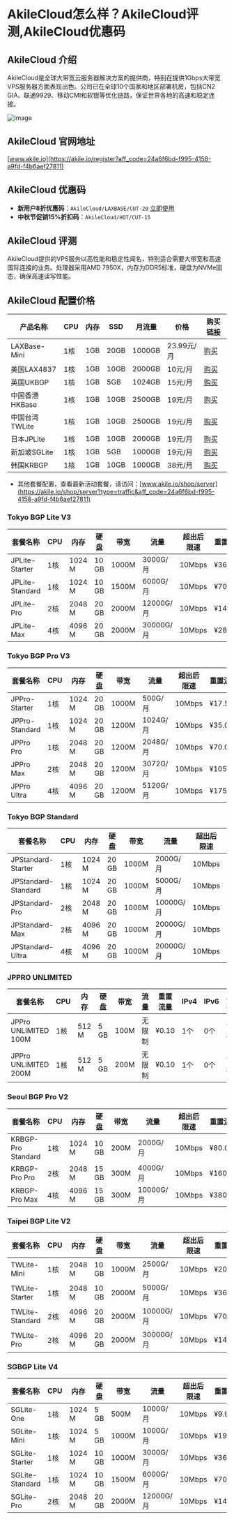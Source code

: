 # AkileCloud怎么样？AkileCloud评测,AkileCloud优惠码

## AkileCloud 介绍
AkileCloud是全球大带宽云服务器解决方案的提供商，特别在提供1Gbps大带宽VPS服务器方面表现出色。公司已在全球10个国家和地区部署机房，包括CN2 GIA、联通9929、移动CMI和软银等优化链路，保证世界各地的高速和稳定连接。

![image](https://github.com/trvrhrtl/AkileCloud/assets/157687376/eb95bb7e-a7f8-4900-be4b-283fc70fd088)

## AkileCloud 官网地址
[www.akile.io](https://akile.io/register?aff_code=24a6f6bd-f995-4158-a9fd-f4b6aef27811)

## AkileCloud 优惠码
- **新用户8折优惠码**：`AkileCloud/LAXBASE/CUT-20` [立即使用](https://akile.io/shop/server?type=traffic&areaId=2&nodeId=73&planId=400&aff_code=24a6f6bd-f995-4158-a9fd-f4b6aef27811)
- **中秋节促销15%折扣码**：`AkileCloud/HOT/CUT-15`

## AkileCloud 评测
AkileCloud提供的VPS服务以高性能和稳定性闻名，特别适合需要大带宽和高速国际连接的业务。处理器采用AMD 7950X，内存为DDR5标准，硬盘为NVMe固态，确保高速读写性能。

## AkileCloud 配置价格
| 产品名称        | CPU | 内存 | SSD | 月流量 | 价格    | 购买链接 |
|---------------|-----|------|-----|--------|---------|----------|
| LAXBase-Mini  | 1核 | 1GB  | 20GB| 1000GB | 23.99元/月 | [购买](https://akile.io/shop/server?type=traffic&areaId=2&nodeId=73&planId=400&aff_code=24a6f6bd-f995-4158-a9fd-f4b6aef27811) |
| 美国LAX4837   | 1核 | 1GB  | 10GB| 2000GB | 10元/月   | [购买](https://akile.io/shop/server?type=traffic&areaId=2&nodeId=65&planId=387&aff_code=24a6f6bd-f995-4158-a9fd-f4b6aef27811) |
| 英国UKBGP     | 1核 | 1GB  | 5GB | 1024GB | 15元/月   | [购买](https://akile.io/shop/server?type=traffic&areaId=11&nodeId=36&planId=155&aff_code=24a6f6bd-f995-4158-a9fd-f4b6aef27811) |
| 中国香港HKBase | 1核 | 1GB  | 10GB| 2500GB | 19元/月   | [购买](https://akile.io/shop/server?type=traffic&areaId=3&nodeId=57&planId=340&aff_code=24a6f6bd-f995-4158-a9fd-f4b6aef27811) |
| 中国台湾TWLite | 1核 | 1GB  | 10GB| 2500GB | 19元/月   | [购买](https://akile.io/shop/server?type=traffic&areaId=6&nodeId=52&planId=349&aff_code=24a6f6bd-f995-4158-a9fd-f4b6aef27811) |
| 日本JPLite    | 1核 | 1GB  | 10GB| 2000GB | 19元/月   | [购买](https://akile.io/shop/server?type=traffic&areaId=5&nodeId=53&planId=318&aff_code=24a6f6bd-f995-4158-a9fd-f4b6aef27811) |
| 新加坡SGLite  | 1核 | 1GB  | 5GB | 1000GB | 19元/月   | [购买](https://akile.io/shop/server?type=traffic&areaId=7&nodeId=67&planId=279&aff_code=24a6f6bd-f995-4158-a9fd-f4b6aef27811) |
| 韩国KRBGP     | 1核 | 1GB  | 10GB| 1000GB | 38元/月   | [购买](https://akile.io/shop/server?type=traffic&areaId=8&nodeId=61&planId=368&aff_code=24a6f6bd-f995-4158-a9fd-f4b6aef27811) |


- 其他套餐配置，查看最新活动套餐，请访问：[www.akile.io/shop/server](https://akile.io/shop/server?type=traffic&aff_code=24a6f6bd-f995-4158-a9fd-f4b6aef27811)


### Tokyo BGP Lite V3

| 套餐名称       | CPU  | 内存  | 硬盘 | 带宽   | 流量      | 超出后限速 | 重置流量 | IPv4 | IPv6 | 库存 | 价格       |
|------------|------|-------|------|--------|-----------|------------|----------|------|------|------|------------|
| JPLite-Starter  | 1核  | 1024 M | 10 GB | 1000M  | 3000G/月  | 10Mbps     | ¥36.00   | 1个  | 1个  | 10 台 | ¥29.99/月  |
| JPLite-Standard | 1核  | 1024 M | 10 GB | 1500M  | 6000G/月  | 10Mbps     | ¥70.00   | 1个  | 1个  | 2 台  | ¥69.99/月  |
| JPLite-Pro      | 2核  | 2048 M | 20 GB | 2000M  | 12000G/月 | 10Mbps     | ¥144.00  | 1个  | 1个  | 16 台 | ¥169.99/月 |
| JPLite-Max      | 4核  | 4096 M | 20 GB | 2000M  | 30000G/月 | 10Mbps     | ¥288.00  | 1个  | 1个  | 19 台 | ¥349.99/月 |

### Tokyo BGP Pro V3

| 套餐名称       | CPU  | 内存  | 硬盘 | 带宽   | 流量      | 超出后限速 | 重置流量 | IPv4 | IPv6 | 库存 | 价格       |
|------------|------|-------|------|--------|-----------|------------|----------|------|------|------|------------|
| JPPro-Starter  | 1核  | 1024 M | 20 GB | 1000M  | 500G/月   | 10Mbps     | ¥17.50   | 1个  | 1个  | 18 台 | ¥29.88/月  |
| JPPro-Standard | 1核  | 1024 M | 20 GB | 1200M  | 1024G/月  | 10Mbps     | ¥35.00   | 1个  | 1个  | 5 台  | ¥49.80/月  |
| JPPro Pro      | 1核  | 2048 M | 20 GB | 1200M  | 2048G/月  | 10Mbps     | ¥70.00   | 1个  | 1个  | 16 台 | ¥98.00/月  |
| JPPro Max      | 2核  | 2048 M | 20 GB | 1200M  | 3072G/月  | 10Mbps     | ¥105.00  | 1个  | 1个  | 17 台 | ¥199.00/月 |
| JPPro Ultra    | 4核  | 4096 M | 20 GB | 1200M  | 5120G/月  | 10Mbps     | ¥175.00  | 1个  | 1个  | 19 台 | ¥358.00/月 |

### Tokyo BGP Standard

| 套餐名称             | CPU  | 内存  | 硬盘 | 带宽   | 流量        | 超出后限速 | 重置流量 | IPv4 | IPv6 | 库存 | 价格       |
|------------------|------|-------|------|--------|-------------|------------|----------|------|------|------|------------|
| JPStandard-Starter  | 1核  | 1024 M | 20 GB | 1000M  | 2000G/月    | 10Mbps     | ¥40.00   | 1个  | 1个  | 3 台  | ¥38.88/月  |
| JPStandard-Standard | 1核  | 1024 M | 20 GB | 1000M  | 5000G/月    | 10Mbps     | ¥100.00  | 1个  | 1个  | 5 台  | ¥78.88/月  |
| JPStandard-Pro      | 2核  | 2048 M | 20 GB | 1000M  | 10000G/月   | 10Mbps     | ¥200.00  | 1个  | 1个  | 7 台  | ¥148.88/月 |
| JPStandard-Max      | 2核  | 4096 M | 20 GB | 1000M  | 20000G/月   | 10Mbps     | ¥400.00  | 1个  | 1个  | 18 台 | ¥288.88/月 |
| JPStandard-Ultra    | 4核  | 4096 M | 20 GB | 1000M  | 20000G/月   | 10Mbps     | ¥400.00  | 1个  | 1个  | 19 台 | ¥338.88/月 |


### JPPRO UNLIMITED

| 套餐名称              | CPU  | 内存  | 硬盘 | 带宽   | 流量    | 重置流量 | IPv4 | IPv6 | 库存 | 价格       |
|-------------------|------|-------|------|--------|---------|----------|------|------|------|------------|
| JPPro UNLIMITED 100M | 1核  | 512 M | 5 GB  | 100M   | 无限制  | ¥0.10    | 1个  | 0个  | 售罄 | ¥31.88/月  |
| JPPro UNLIMITED 200M | 1核  | 512 M | 5 GB  | 200M   | 无限制  | ¥0.10    | 1个  | 0个  | 售罄 | ¥45.88/月  |

### Seoul BGP Pro V2

| 套餐名称           | CPU  | 内存  | 硬盘  | 带宽  | 流量       | 超出后限速 | 重置流量 | IPv4 | IPv6 | 库存 | 价格       |
|----------------|------|-------|-------|-------|------------|------------|----------|------|------|------|------------|
| KRBGP-Pro Standard | 1核  | 1024 M | 10 GB | 200M  | 2000G/月   | 10Mbps     | ¥80.00   | 1个  | 0个  | 4 台  | ¥108.80/月 |
| KRBGP-Pro Pro      | 2核  | 2048 M | 15 GB | 300M  | 4000G/月   | 10Mbps     | ¥160.00  | 1个  | 0个  | 4 台  | ¥188.80/月 |
| KRBGP-Pro Max      | 4核  | 4096 M | 15 GB | 300M  | 10000G/月  | 10Mbps     | ¥380.00  | 1个  | 0个  | 5 台  | ¥458.00/月 |

### Taipei BGP Lite V2

| 套餐名称           | CPU  | 内存  | 硬盘 | 带宽   | 流量       | 超出后限速 | 重置流量 | IPv4 | IPv6 | 库存 | 价格       |
|----------------|------|-------|------|--------|------------|------------|----------|------|------|------|------------|
| TWLite-Mini       | 1核  | 2048 M | 10 GB | 1000M  | 2500G/月   | 10Mbps     | ¥20.00   | 1个  | 1个  | 售罄 | ¥19.99/月  |
| TWLite-Starter    | 1核  | 2048 M | 10 GB | 2000M  | 5000G/月   | 10Mbps     | ¥36.00   | 1个  | 1个  | 售罄 | ¥34.99/月  |
| TWLite-Standard   | 2核  | 4096 M | 20 GB | 2000M  | 10000G/月  | 10Mbps     | ¥70.00   | 1个  | 1个  | 售罄 | ¥79.99/月  |
| TWLite-Pro        | 2核  | 4096 M | 20 GB | 2000M  | 30000G/月  | 10Mbps     | ¥144.00  | 1个  | 1个  | 售罄 | ¥189.99/月 |

### SGBGP Lite V4

| 套餐名称         | CPU  | 内存  | 硬盘 | 带宽   | 流量       | 超出后限速 | 重置流量 | IPv4 | IPv6 | 库存 | 价格       |
|--------------|------|-------|------|--------|------------|------------|----------|------|------|------|------------|
| SGLite-One       | 1核  | 1024 M | 5 GB  | 500M   | 1000G/月   | 10Mbps     | ¥9.99    | 1个  | 1个  | 18 台 | ¥99.99/年  |
| SGLite-Mini      | 1核  | 1024 M | 5 GB  | 1000M  | 1000G/月   | 10Mbps     | ¥19.99   | 1个  | 1个  | 20 台 | ¥19.99/月  |
| SGLite-Starter   | 1核  | 1024 M | 10 GB | 1000M  | 3000G/月   | 10Mbps     | ¥36.00   | 1个  | 1个  | 12 台 | ¥34.99/月  |
| SGLite-Standard  | 1核  | 1024 M | 10 GB | 1500M  | 6000G/月   | 10Mbps     | ¥70.00   | 1个  | 1个  | 14 台 | ¥69.99/月  |
| SGLite-Pro       | 2核  | 2048 M | 20 GB | 2000M  | 12000G/月  | 10Mbps     | ¥144.00  | 1个  | 1个  | 20 台 | ¥169.99/月 |

